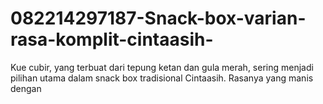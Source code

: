 # 082214297187-Snack-box-varian-rasa-komplit-cintaasih-
Kue cubir, yang terbuat dari tepung ketan dan gula merah, sering menjadi pilihan utama dalam snack box tradisional Cintaasih. Rasanya yang manis dengan 
